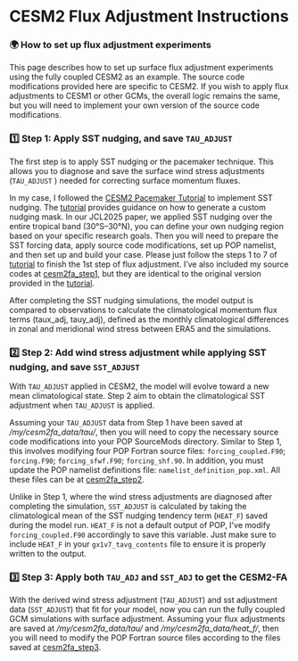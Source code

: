 # CESM2 Flux Adjustment Instructions
### 🌍 How to set up flux adjustment experiments

This page describes how to set up surface flux adjustment experiments using the fully coupled CESM2 as an example. The source code modifications provided here are specific to CESM2. If you wish to apply flux adjustments to CESM1 or other GCMs, the overall logic remains the same, but you will need to implement your own version of the source code modifications.

### 1️⃣ Step 1: Apply SST nudging, and save ```TAU_ADJUST```

The first step is to apply SST nudging or the pacemaker technique. This allows you to diagnose and save the surface wind stress adjustments (```TAU_ADJUST``` ) needed for correcting surface momentum fluxes.

In my case, I followed the [CESM2 Pacemaker Tutorial](https://www.cesm.ucar.edu/working-groups/climate/simulations/cesm2-pacific-pacemaker/instructions) to implement SST nudging. The [tutorial](https://www.cesm.ucar.edu/working-groups/climate/simulations/cesm2-pacific-pacemaker/instructions) provides guidance on how to generate a custom nudging mask. In our JCL2025 paper, we applied SST nudging over the entire tropical band (30°S–30°N), you can define your own nudging region based on your specific research goals. Then you will need to prepare the SST forcing data, apply source code modifications, set up POP namelist, and then set up and build your case. Please just follow the steps 1 to 7 of [tutorial](https://www.cesm.ucar.edu/working-groups/climate/simulations/cesm2-pacific-pacemaker/instructions) to finish the 1st step of flux adjustment. I’ve also included my source codes at [cesm2fa_step1](https://github.com/jingyizhuo/CESM2-FA/tree/main/code/cesm2fa_step1), but they are identical to the original version provided in the [tutorial](https://www.cesm.ucar.edu/working-groups/climate/simulations/cesm2-pacific-pacemaker/instructions).

After completing the SST nudging simulations, the model output is compared to observations to calculate the climatological momentum flux terms (taux_adj, tauy_adj), defined as the monthly climatological differences in zonal and meridional wind stress between ERA5 and the simulations. 

### 2️⃣ Step 2: Add wind stress adjustment while applying SST nudging, and save ```SST_ADJUST```

With ```TAU_ADJUST``` applied in CESM2, the model will evolve toward a new mean climatological state. Step 2 aim to obtain the climatological SST adjustment when ```TAU_ADJUST``` is applied. 

Assuming your ```TAU_ADJUST``` data from Step 1 have been saved at */my/cesm2fa_data/tau/*, then you will need to copy the necessary source code modifications into your POP SourceMods directory. Similar to Step 1, this involves modifying four POP Fortran source files: ```forcing_coupled.F90```; ```forcing.F90```; ```forcing_sfwf.F90```; ```forcing_shf.90```. In addition, you must update the POP namelist definitions file: ```namelist_definition_pop.xml```. All these files can be at [cesm2fa_step2](https://github.com/jingyizhuo/CESM2-FA/tree/main/code/cesm2fa_step2).

Unlike in Step 1, where the wind stress adjustments are diagnosed after completing the simulation, ```SST_ADJUST``` is calculated by taking the climatological mean of the SST nudging tendency term (```HEAT_F```) saved during the model run. ```HEAT_F``` is not a default output of POP, I've modify ```forcing_coupled.F90``` accordingly to save this variable. Just make sure to include ```HEAT_F``` in your ```gx1v7_tavg_contents``` file to ensure it is properly written to the output.


### 3️⃣ Step 3: Apply both ```TAU_ADJ``` and ```SST_ADJ``` to get the CESM2-FA

With the derived wind stress adjustment (```TAU_ADJUST```) and sst adjustment data (```SST_ADJUST```) that fit for your model, now you can run the fully coupled GCM simulations with surface adjustment. Assuming your flux adjustments are saved at */my/cesm2fa_data/tau/* and */my/cesm2fa_data/heat_f/*, then you will need to modify the POP Fortran source files according to the files saved at [cesm2fa_step3](https://github.com/jingyizhuo/CESM2-FA/tree/main/code/cesm2fa_step3).










